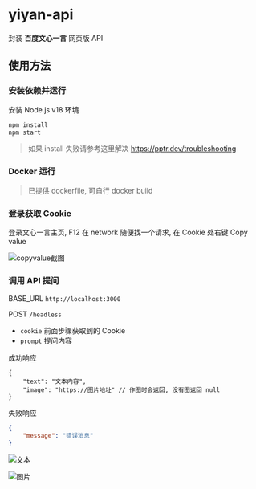 # yiyan-api

封装 **百度文心一言** 网页版 API

## 使用方法

### 安装依赖并运行

安装 Node.js v18 环境

```bash
npm install
npm start
```

> 如果 install 失败请参考这里解决 <https://pptr.dev/troubleshooting>

### Docker 运行

> 已提供 dockerfile, 可自行 docker build

### 登录获取 Cookie

登录文心一言主页, F12 在 network 随便找一个请求, 在 Cookie 处右键 Copy value

![copyvalue截图](https://user-images.githubusercontent.com/8413791/234236373-ed430dd0-087a-4df9-b916-65aac073f4fa.png)

### 调用 API 提问

BASE_URL `http://localhost:3000`

POST `/headless`

-   `cookie` 前面步骤获取到的 Cookie
-   `prompt` 提问内容

成功响应

```json5
{
    "text": "文本内容",
    "image": "https://图片地址" // 作图时会返回, 没有图返回 null
}
```

失败响应

```json
{
    "message": "错误消息"
}
```

![文本](https://user-images.githubusercontent.com/8413791/234453028-eb95e54a-e0b0-4ccd-ac8f-645797d97672.png)

![图片](https://user-images.githubusercontent.com/8413791/234453032-d5d33917-a72c-4412-b3f8-0d4c90540a1c.png)

